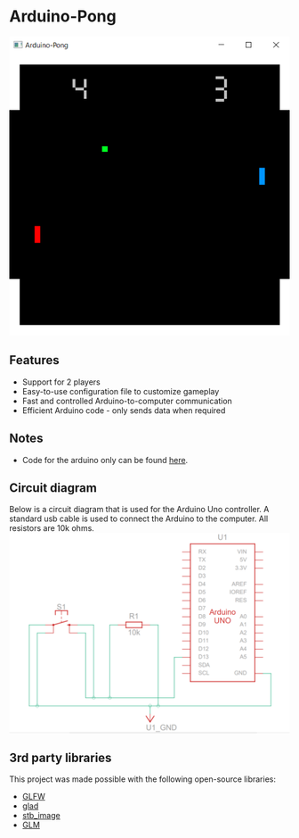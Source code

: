 # Arduino-Pong
![gameplay](https://raw.githubusercontent.com/CosineDigital/Arduino-Pong/master/static/gameplay.png)

## Features
- Support for 2 players
- Easy-to-use configuration file to customize gameplay
- Fast and controlled Arduino-to-computer communication
- Efficient Arduino code - only sends data when required

## Notes
- Code for the arduino only can be found [here](https://github.com/CosineDigital/Arduino-Pong/blob/master/src/arduino/firmware/firmware.ino).

## Circuit diagram
Below is a circuit diagram that is used for the Arduino Uno controller. A standard usb cable is used to connect the Arduino to the computer. All resistors are 10k ohms.
![circuit-diagram](https://raw.githubusercontent.com/CosineDigital/Arduino-Pong/master/static/circuit-diagram.png)

## 3rd party libraries
This project was made possible with the following open-source libraries:
- [GLFW](https://github.com/glfw/glfw)
- [glad](https://github.com/Dav1dde/glad)
- [stb_image](https://github.com/nothings/stb)
- [GLM](https://github.com/g-truc/glm)
